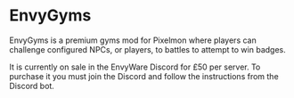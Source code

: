 # EnvyGyms

EnvyGyms is a premium gyms mod for Pixelmon where players can challenge configured NPCs, or players, to battles to attempt to win badges.&#x20;

It is currently on sale in the EnvyWare Discord for £50 per server. To purchase it you must join the Discord and follow the instructions from the Discord bot.
